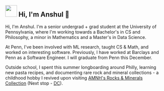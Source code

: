 ## <img src = "https://www.wallpapertip.com/wmimgs/186-1863586_akatsuki-clouds-hd-png-vector-akatsuki-logo-png.png" width = "37"></img>  Hi, I'm Anshul 👋


Hi, I'm Anshul. I'm a senior undergrad + grad student at the University of Pennsylvania, where I'm working towards a Bachelor's in CS and Philosophy, a minor in Mathematics and a Master's in Data Science.

At Penn, I've been involved with ML research, taught CS & Math, and worked on interesting software. Previously, I have worked at Barclays and Penn as a Software Engineer. I will graduate from Penn this December.

Outside school, I spent this summer longboarding around Philly, learning new pasta recipes, and documenting rare rock and mineral collections - a childhood hobby I revived upon visiting <a href = "https://www.youtube.com/watch?v=_dJX32lxVtI">AMNH's Rocks & Minerals Collection</a> (Next stop - <a href = "https://www.si.edu/spotlight/geogallery">DC</a>).

<!--
**anshultripathi2699/anshultripathi2699** is a ✨ _special_ ✨ repository because its `README.md` (this file) appears on your GitHub profile.

Here are some ideas to get you started:

- 🔭 I’m currently working on ...
- 🌱 I’m currently learning ...
- 👯 I’m looking to collaborate on ...
- 🤔 I’m looking for help with ...
- 💬 Ask me about ...
- 📫 How to reach me: ...
- 😄 Pronouns: ...
- ⚡ Fun fact: ...
-->
